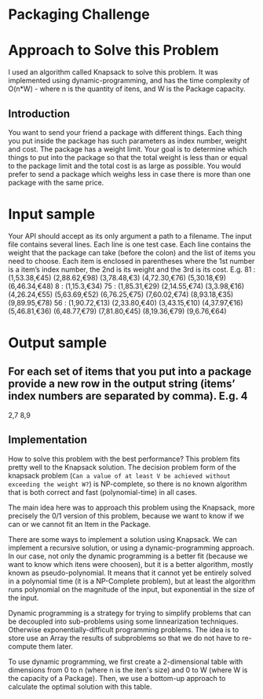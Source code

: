 # Packaging Challenge

# Approach to Solve this Problem

I used an algorithm called Knapsack to solve this problem. It was implemented using dynamic-programming, and has the time complexity of O(n*W) - where
n is the quantity of itens, and W is the Package capacity.

## Introduction

You want to send your friend a package with different things.
Each thing you put inside the package has such parameters as index number, weight and cost. The package has a weight limit. 
Your goal is to determine which things to put into the package so that the total weight is less than or equal to the package limit and the total cost is as large as possible.
You would prefer to send a package which weighs less in case there is more than one package with the same price.

# Input sample
Your API should accept as its only argument a path to a filename. The input file contains several lines. Each line is one test case.
Each line contains the weight that the package can take (before the colon) and the list of items you need to choose. Each item is enclosed in parentheses where the 1st number is a item’s index number, the 2nd is its weight and the 3rd is its cost. E.g.
81 : (1,53.38,€45) (2,88.62,€98) (3,78.48,€3) (4,72.30,€76) (5,30.18,€9) (6,46.34,€48)
8 : (1,15.3,€34)
75 : (1,85.31,€29) (2,14.55,€74) (3,3.98,€16) (4,26.24,€55) (5,63.69,€52) (6,76.25,€75) (7,60.02,€74) (8,93.18,€35) (9,89.95,€78)
56 : (1,90.72,€13) (2,33.80,€40) (3,43.15,€10) (4,37.97,€16) (5,46.81,€36) (6,48.77,€79) (7,81.80,€45) (8,19.36,€79) (9,6.76,€64)

# Output sample
For each set of items that you put into a package provide a new row in the output string (items’ index numbers are separated by comma). E.g.
4 
-
2,7 
8,9

## Implementation

How to solve this problem with the best performance? This problem fits pretty well to the Knapsack solution. The decision problem form of the knapsack problem 
(`Can a value of at least V be achieved without exceeding the weight W?`) is NP-complete, so there is no known algorithm that is both correct and fast (polynomial-time) in all cases. 

The main idea here was to approach this problem using the Knapsack, more precisely the 0/1 version of this problem, because we want to know if we can or we cannot fit an Item in the Package.

There are some ways to implement a solution using Knapsack. We can implement a recursive solution, or using a dynamic-programming approach. In our case, not only the dynamic programming is a better fit
(because we want to know which itens were choosen), but it is a better algorithm, mostly known as pseudo-polynomial. It means that it cannot yet be entirely solved in a polynomial time 
(it is a NP-Complete problem), but at least the algorithm runs polynomial on the magnitude of the input, but exponential in the size of the input.

Dynamic programming is a strategy for trying to simplify problems that can be decoupled into sub-problems using some linnearization techniques. Otherwise exponentially-difficult programming problems. 
The idea is to store use an Array the results of subproblems so that we do not have to re-compute them later.

To use dynamic programming, we first create a 2-dimensional table with dimensions from 0 to n (where n is the iten's size) and 0 to W (where W is the capacity of a Package). 
Then, we use a bottom-up approach to calculate the optimal solution with this table.

